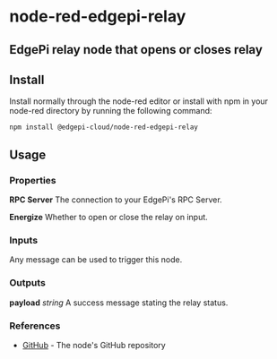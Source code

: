 # node-red-edgepi-relay

## EdgePi relay node that opens or closes relay

## Install
Install normally through the node-red editor or install with npm in your node-red directory by running the following command:
```
npm install @edgepi-cloud/node-red-edgepi-relay
```

## Usage

### Properties
**RPC Server**
The connection to your EdgePi's RPC Server.

**Energize**
Whether to open or close the relay on input.

### Inputs
Any message can be used to trigger this node.

### Outputs
**payload** *string*
A success message stating the relay status.

### References
- [GitHub](https://github.com/edgepi-cloud/node-red-edgepi-relay) - The node's GitHub repository
